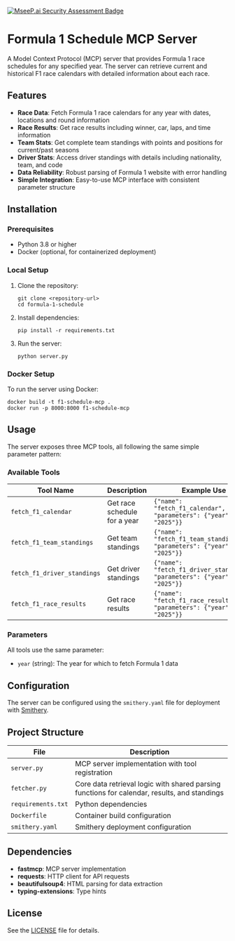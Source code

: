 [![MseeP.ai Security Assessment Badge](https://mseep.net/pr/hydavinci-formula-1-schedule-badge.png)](https://mseep.ai/app/hydavinci-formula-1-schedule)

# Formula 1 Schedule MCP Server

A Model Context Protocol (MCP) server that provides Formula 1 race schedules for any specified year. The server can retrieve current and historical F1 race calendars with detailed information about each race.

## Features

- **Race Data**: Fetch Formula 1 race calendars for any year with dates, locations and round information
- **Race Results**: Get race results including winner, car, laps, and time information
- **Team Stats**: Get complete team standings with points and positions for current/past seasons
- **Driver Stats**: Access driver standings with details including nationality, team, and code
- **Data Reliability**: Robust parsing of Formula 1 website with error handling
- **Simple Integration**: Easy-to-use MCP interface with consistent parameter structure

## Installation

### Prerequisites

- Python 3.8 or higher
- Docker (optional, for containerized deployment)

### Local Setup

1. Clone the repository:
   ```
   git clone <repository-url>
   cd formula-1-schedule
   ```

2. Install dependencies:
   ```
   pip install -r requirements.txt
   ```

3. Run the server:
   ```
   python server.py
   ```

### Docker Setup

To run the server using Docker:

```
docker build -t f1-schedule-mcp .
docker run -p 8000:8000 f1-schedule-mcp
```

## Usage

The server exposes three MCP tools, all following the same simple parameter pattern:

### Available Tools

| Tool Name | Description | Example Use |
|-----------|-------------|-------------|
| `fetch_f1_calendar` | Get race schedule for a year | `{"name": "fetch_f1_calendar", "parameters": {"year": "2025"}}` |
| `fetch_f1_team_standings` | Get team standings | `{"name": "fetch_f1_team_standings", "parameters": {"year": "2025"}}` |
| `fetch_f1_driver_standings` | Get driver standings | `{"name": "fetch_f1_driver_standings", "parameters": {"year": "2025"}}` |
| `fetch_f1_race_results` | Get race results | `{"name": "fetch_f1_race_results", "parameters": {"year": "2025"}}` |

### Parameters

All tools use the same parameter:
- `year` (string): The year for which to fetch Formula 1 data

## Configuration

The server can be configured using the `smithery.yaml` file for deployment with [Smithery](https://smithery.ai/).

## Project Structure

| File | Description |
|------|-------------|
| `server.py` | MCP server implementation with tool registration |
| `fetcher.py` | Core data retrieval logic with shared parsing functions for calendar, results, and standings |
| `requirements.txt` | Python dependencies |
| `Dockerfile` | Container build configuration |
| `smithery.yaml` | Smithery deployment configuration |

## Dependencies

- **fastmcp**: MCP server implementation
- **requests**: HTTP client for API requests
- **beautifulsoup4**: HTML parsing for data extraction
- **typing-extensions**: Type hints

## License

See the [LICENSE](LICENSE) file for details.